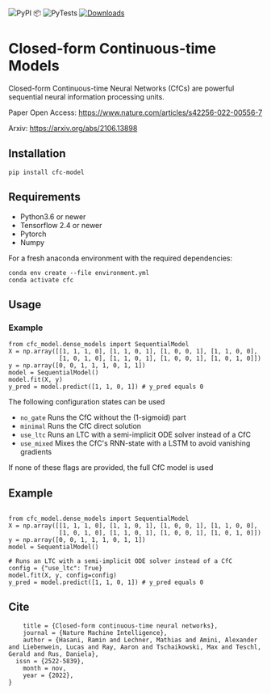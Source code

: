 ![PyPI 📦   ](https://github.com/nightvision04/CfC/workflows/PyPI%20%F0%9F%93%A6%20%20%20/badge.svg?branch=main)
![PyTests](https://github.com/nightvision04/CfC/workflows/PyTests/badge.svg?branch=main)
[![Downloads](https://pepy.tech/badge/cfc-model)](https://pepy.tech/project/cfc-model)


# Closed-form Continuous-time Models

Closed-form Continuous-time Neural Networks (CfCs) are powerful sequential neural information processing units. 

Paper Open Access: https://www.nature.com/articles/s42256-022-00556-7

Arxiv: https://arxiv.org/abs/2106.13898

## Installation

```
pip install cfc-model
```

## Requirements

- Python3.6 or newer
- Tensorflow 2.4 or newer
- Pytorch
- Numpy

For a fresh anaconda environment with the required dependencies:
```
conda env create --file environment.yml
conda activate cfc
```

## Usage

### Example
```
from cfc_model.dense_models import SequentialModel
X = np.array([[1, 1, 1, 0], [1, 1, 0, 1], [1, 0, 0, 1], [1, 1, 0, 0],
              [1, 0, 1, 0], [1, 1, 0, 1], [1, 0, 0, 1], [1, 0, 1, 0]])
y = np.array([0, 0, 1, 1, 1, 0, 1, 1])
model = SequentialModel()
model.fit(X, y)
y_pred = model.predict([1, 1, 0, 1]) # y_pred equals 0
```

The following configuration states can be used

- ```no_gate``` Runs the CfC without the (1-sigmoid) part
- ```minimal``` Runs the CfC direct solution
- ```use_ltc``` Runs an LTC with a semi-implicit ODE solver instead of a CfC
- ```use_mixed``` Mixes the CfC's RNN-state with a LSTM to avoid vanishing gradients

If none of these flags are provided, the full CfC model is used

## Example

```

from cfc_model.dense_models import SequentialModel
X = np.array([[1, 1, 1, 0], [1, 1, 0, 1], [1, 0, 0, 1], [1, 1, 0, 0],
              [1, 0, 1, 0], [1, 1, 0, 1], [1, 0, 0, 1], [1, 0, 1, 0]])
y = np.array([0, 0, 1, 1, 1, 0, 1, 1])
model = SequentialModel()

# Runs an LTC with a semi-implicit ODE solver instead of a CfC
config = {"use_ltc": True}
model.fit(X, y, config=config)
y_pred = model.predict([1, 1, 0, 1]) # y_pred equals 0
```



## Cite

```@article{hasani_closed-form_2022,
	title = {Closed-form continuous-time neural networks},
	journal = {Nature Machine Intelligence},
	author = {Hasani, Ramin and Lechner, Mathias and Amini, Alexander and Liebenwein, Lucas and Ray, Aaron and Tschaikowski, Max and Teschl, Gerald and Rus, Daniela},
  issn = {2522-5839},
	month = nov,
	year = {2022},
}
